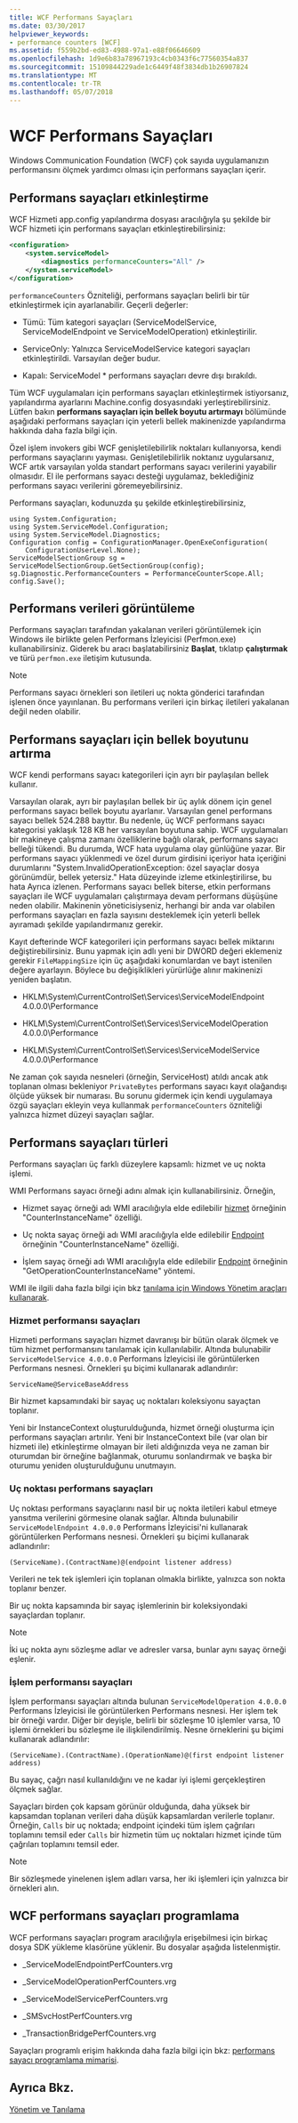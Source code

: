 ```yaml
---
title: WCF Performans Sayaçları
ms.date: 03/30/2017
helpviewer_keywords:
- performance counters [WCF]
ms.assetid: f559b2bd-ed83-4988-97a1-e88f06646609
ms.openlocfilehash: 1d9e6b83a78967193c4cb0343f6c77560354a837
ms.sourcegitcommit: 15109844229ade1c6449f48f3834db1b26907824
ms.translationtype: MT
ms.contentlocale: tr-TR
ms.lasthandoff: 05/07/2018
---
```

# <a name="wcf-performance-counters"></a>WCF Performans Sayaçları
Windows Communication Foundation (WCF) çok sayıda uygulamanızın performansını ölçmek yardımcı olması için performans sayaçları içerir.  
  
## <a name="enabling-performance-counters"></a>Performans sayaçları etkinleştirme  
 WCF Hizmeti app.config yapılandırma dosyası aracılığıyla şu şekilde bir WCF hizmeti için performans sayaçları etkinleştirebilirsiniz:  
  
```xml  
<configuration>  
    <system.serviceModel>  
        <diagnostics performanceCounters="All" />  
    </system.serviceModel>  
</configuration>  
```  
  
 `performanceCounters` Özniteliği, performans sayaçları belirli bir tür etkinleştirmek için ayarlanabilir. Geçerli değerler:  
  
-   Tümü: Tüm kategori sayaçları (ServiceModelService, ServiceModelEndpoint ve ServiceModelOperation) etkinleştirilir.  
  
-   ServiceOnly: Yalnızca ServiceModelService kategori sayaçları etkinleştirildi. Varsayılan değer budur.  
  
-   Kapalı: ServiceModel * performans sayaçları devre dışı bırakıldı.  
  
 Tüm WCF uygulamaları için performans sayaçları etkinleştirmek istiyorsanız, yapılandırma ayarlarını Machine.config dosyasındaki yerleştirebilirsiniz.  Lütfen bakın **performans sayaçları için bellek boyutu artırmayı** bölümünde aşağıdaki performans sayaçları için yeterli bellek makinenizde yapılandırma hakkında daha fazla bilgi için.  
  
 Özel işlem invokers gibi WCF genişletilebilirlik noktaları kullanıyorsa, kendi performans sayaçlarını yayması. Genişletilebilirlik noktanız uygularsanız, WCF artık varsayılan yolda standart performans sayacı verilerini yayabilir olmasıdır. El ile performans sayacı desteği uygulamaz, beklediğiniz performans sayacı verilerini göremeyebilirsiniz.  
  
 Performans sayaçları, kodunuzda şu şekilde etkinleştirebilirsiniz,  
  
```  
using System.Configuration;  
using System.ServiceModel.Configuration;  
using System.ServiceModel.Diagnostics;  
Configuration config = ConfigurationManager.OpenExeConfiguration(  
    ConfigurationUserLevel.None);  
ServiceModelSectionGroup sg = ServiceModelSectionGroup.GetSectionGroup(config);  
sg.Diagnostic.PerformanceCounters = PerformanceCounterScope.All;  
config.Save();  
```  
  
## <a name="viewing-performance-data"></a>Performans verileri görüntüleme  
 Performans sayaçları tarafından yakalanan verileri görüntülemek için Windows ile birlikte gelen Performans İzleyicisi (Perfmon.exe) kullanabilirsiniz. Giderek bu aracı başlatabilirsiniz **Başlat**, tıklatıp **çalıştırmak** ve türü `perfmon.exe` iletişim kutusunda.  
  
> [!NOTE]
>  Performans sayacı örnekleri son iletileri uç nokta gönderici tarafından işlenen önce yayınlanan. Bu performans verileri için birkaç iletileri yakalanan değil neden olabilir.  
  
## <a name="increasing-memory-size-for-performance-counters"></a>Performans sayaçları için bellek boyutunu artırma  
 WCF kendi performans sayacı kategorileri için ayrı bir paylaşılan bellek kullanır.  
  
 Varsayılan olarak, ayrı bir paylaşılan bellek bir üç aylık dönem için genel performans sayacı bellek boyutu ayarlanır. Varsayılan genel performans sayacı bellek 524.288 bayttır. Bu nedenle, üç WCF performans sayacı kategorisi yaklaşık 128 KB her varsayılan boyutuna sahip. WCF uygulamaları bir makineye çalışma zamanı özelliklerine bağlı olarak, performans sayacı belleği tükendi. Bu durumda, WCF hata uygulama olay günlüğüne yazar. Bir performans sayacı yüklenmedi ve özel durum girdisini içeriyor hata içeriğini durumlarını "System.InvalidOperationException: özel sayaçlar dosya görünümdür, bellek yetersiz." Hata düzeyinde izleme etkinleştirilirse, bu hata Ayrıca izlenen. Performans sayacı bellek biterse, etkin performans sayaçları ile WCF uygulamaları çalıştırmaya devam performans düşüşüne neden olabilir. Makinenin yöneticisiyseniz, herhangi bir anda var olabilen performans sayaçları en fazla sayısını desteklemek için yeterli bellek ayıramadı şekilde yapılandırmanız gerekir.  
  
 Kayıt defterinde WCF kategorileri için performans sayacı bellek miktarını değiştirebilirsiniz. Bunu yapmak için adlı yeni bir DWORD değeri eklemeniz gerekir `FileMappingSize` için üç aşağıdaki konumlardan ve bayt istenilen değere ayarlayın. Böylece bu değişiklikleri yürürlüğe alınır makinenizi yeniden başlatın.  
  
-   HKLM\System\CurrentControlSet\Services\ServiceModelEndpoint 4.0.0.0\Performance  
  
-   HKLM\System\CurrentControlSet\Services\ServiceModelOperation 4.0.0.0\Performance  
  
-   HKLM\System\CurrentControlSet\Services\ServiceModelService 4.0.0.0\Performance  
  
 Ne zaman çok sayıda nesneleri (örneğin, ServiceHost) atıldı ancak atık toplanan olması bekleniyor `PrivateBytes` performans sayacı kayıt olağandışı ölçüde yüksek bir numarası. Bu sorunu gidermek için kendi uygulamaya özgü sayaçları ekleyin veya kullanmak `performanceCounters` özniteliği yalnızca hizmet düzeyi sayaçları sağlar.  
  
## <a name="types-of-performance-counters"></a>Performans sayaçları türleri  
 Performans sayaçları üç farklı düzeylere kapsamlı: hizmet ve uç nokta işlemi.  
  
 WMI Performans sayacı örneği adını almak için kullanabilirsiniz. Örneğin,  
  
-   Hizmet sayaç örneği adı WMI aracılığıyla elde edilebilir [hizmet](../../../../../docs/framework/wcf/diagnostics/wmi/service.md) örneğinin "CounterInstanceName" özelliği.  
  
-   Uç nokta sayaç örneği adı WMI aracılığıyla elde edilebilir [Endpoint](../../../../../docs/framework/wcf/diagnostics/wmi/endpoint.md) örneğinin "CounterInstanceName" özelliği.  
  
-   İşlem sayaç örneği adı WMI aracılığıyla elde edilebilir [Endpoint](../../../../../docs/framework/wcf/diagnostics/wmi/endpoint.md) örneğinin "GetOperationCounterInstanceName" yöntemi.  
  
 WMI ile ilgili daha fazla bilgi için bkz [tanılama için Windows Yönetim araçları kullanarak](../../../../../docs/framework/wcf/diagnostics/wmi/index.md).  
  
### <a name="service-performance-counters"></a>Hizmet performansı sayaçları  
 Hizmeti performans sayaçları hizmet davranışı bir bütün olarak ölçmek ve tüm hizmet performansını tanılamak için kullanılabilir. Altında bulunabilir `ServiceModelService 4.0.0.0` Performans İzleyicisi ile görüntülerken Performans nesnesi. Örnekleri şu biçimi kullanarak adlandırılır:  
  
```  
ServiceName@ServiceBaseAddress  
```  
  
 Bir hizmet kapsamındaki bir sayaç uç noktaları koleksiyonu sayaçtan toplanır.  
  
 Yeni bir InstanceContext oluşturulduğunda, hizmet örneği oluşturma için performans sayaçları artırılır. Yeni bir InstanceContext bile (var olan bir hizmeti ile) etkinleştirme olmayan bir ileti aldığınızda veya ne zaman bir oturumdan bir örneğine bağlanmak, oturumu sonlandırmak ve başka bir oturumu yeniden oluşturulduğunu unutmayın.  
  
### <a name="endpoint-performance-counters"></a>Uç noktası performans sayaçları  
 Uç noktası performans sayaçlarını nasıl bir uç nokta iletileri kabul etmeye yansıtma verilerini görmesine olanak sağlar. Altında bulunabilir `ServiceModelEndpoint 4.0.0.0` Performans İzleyicisi'ni kullanarak görüntülerken Performans nesnesi. Örnekleri şu biçimi kullanarak adlandırılır:  
  
```  
(ServiceName).(ContractName)@(endpoint listener address)  
```  
  
 Verileri ne tek tek işlemleri için toplanan olmakla birlikte, yalnızca son nokta toplanır benzer.  
  
 Bir uç nokta kapsamında bir sayaç işlemlerinin bir koleksiyondaki sayaçlardan toplanır.  
  
> [!NOTE]
>  İki uç nokta aynı sözleşme adlar ve adresler varsa, bunlar aynı sayaç örneği eşlenir.  
  
### <a name="operation-performance-counters"></a>İşlem performansı sayaçları  
 İşlem performansı sayaçları altında bulunan `ServiceModelOperation 4.0.0.0` Performans İzleyicisi ile görüntülerken Performans nesnesi. Her işlem tek bir örneği vardır. Diğer bir deyişle, belirli bir sözleşme 10 işlemler varsa, 10 işlemi örnekleri bu sözleşme ile ilişkilendirilmiş. Nesne örneklerini şu biçimi kullanarak adlandırılır:  
  
```  
(ServiceName).(ContractName).(OperationName)@(first endpoint listener address)  
```  
  
 Bu sayaç, çağrı nasıl kullanıldığını ve ne kadar iyi işlemi gerçekleştiren ölçmek sağlar.  
  
 Sayaçları birden çok kapsam görünür olduğunda, daha yüksek bir kapsamdan toplanan verileri daha düşük kapsamlardan verilerle toplanır. Örneğin, `Calls` bir uç noktada; endpoint içindeki tüm işlem çağrıları toplamını temsil eder `Calls` bir hizmetin tüm uç noktaları hizmet içinde tüm çağrıları toplamını temsil eder.  
  
> [!NOTE]
>  Bir sözleşmede yinelenen işlem adları varsa, her iki işlemleri için yalnızca bir örnekleri alın.  
  
## <a name="programming-the-wcf-performance-counters"></a>WCF performans sayaçları programlama  
 WCF performans sayaçları program aracılığıyla erişebilmesi için birkaç dosya SDK yükleme klasörüne yüklenir. Bu dosyalar aşağıda listelenmiştir.  
  
-   _ServiceModelEndpointPerfCounters.vrg  
  
-   _ServiceModelOperationPerfCounters.vrg  
  
-   _ServiceModelServicePerfCounters.vrg  
  
-   _SMSvcHostPerfCounters.vrg  
  
-   _TransactionBridgePerfCounters.vrg  
  
 Sayaçları programlı erişim hakkında daha fazla bilgi için bkz: [performans sayacı programlama mimarisi](http://go.microsoft.com/fwlink/?LinkId=95179).  
  
## <a name="see-also"></a>Ayrıca Bkz.  
 [Yönetim ve Tanılama](../../../../../docs/framework/wcf/diagnostics/index.md)
